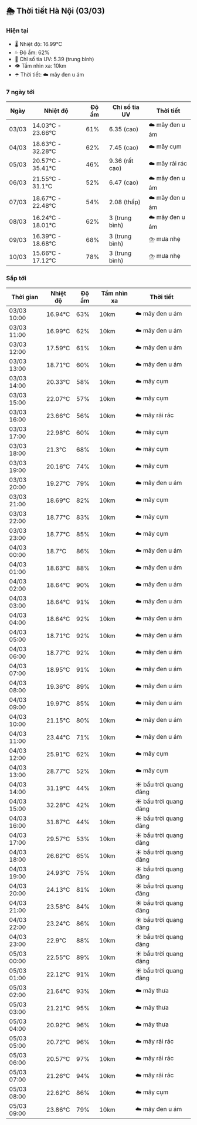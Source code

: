 ## 🌦️ Thời tiết Hà Nội (03/03)

### Hiện tại

- 🌡️ Nhiệt độ: 16.99℃
- 💦 Độ ẩm: 62%
- 🌟 Chỉ số tia UV: 5.39 (trung bình)
- 👁️ Tầm nhìn xa: 10km
- ☂️ Thời tiết: ☁️ mây đen u ám

### 7 ngày tới

| Ngày | Nhiệt độ | Độ ẩm | Chỉ số tia UV | Thời tiết |
| --- | --- | --- | --- | --- |
| 03/03 | 14.03℃ - 23.66℃ | 61% | 6.35 (cao) | ☁️ mây đen u ám |
| 04/03 | 18.63℃ - 32.28℃ | 62% | 7.45 (cao) | ☁️ mây cụm |
| 05/03 | 20.57℃ - 35.41℃ | 46% | 9.36 (rất cao) | ☁️ mây rải rác |
| 06/03 | 21.55℃ - 31.1℃ | 52% | 6.47 (cao) | ☁️ mây đen u ám |
| 07/03 | 18.67℃ - 22.48℃ | 54% | 2.08 (thấp) | ☁️ mây đen u ám |
| 08/03 | 16.24℃ - 18.01℃ | 62% | 3 (trung bình) | ☁️ mây đen u ám |
| 09/03 | 16.39℃ - 18.68℃ | 68% | 3 (trung bình) | ⛈️ mưa nhẹ |
| 10/03 | 15.66℃ - 17.12℃ | 78% | 3 (trung bình) | ⛈️ mưa nhẹ |

### Sắp tới

| Thời gian | Nhiệt độ | Độ ẩm | Tầm nhìn xa | Thời tiết |
| --- | --- | --- | --- | --- |
| 03/03 10:00 | 16.94℃ | 63% | 10km | ☁️ mây đen u ám |
| 03/03 11:00 | 16.99℃ | 62% | 10km | ☁️ mây đen u ám |
| 03/03 12:00 | 17.59℃ | 61% | 10km | ☁️ mây đen u ám |
| 03/03 13:00 | 18.71℃ | 60% | 10km | ☁️ mây đen u ám |
| 03/03 14:00 | 20.33℃ | 58% | 10km | ☁️ mây cụm |
| 03/03 15:00 | 22.07℃ | 57% | 10km | ☁️ mây cụm |
| 03/03 16:00 | 23.66℃ | 56% | 10km | ☁️ mây rải rác |
| 03/03 17:00 | 22.98℃ | 60% | 10km | ☁️ mây cụm |
| 03/03 18:00 | 21.3℃ | 68% | 10km | ☁️ mây cụm |
| 03/03 19:00 | 20.16℃ | 74% | 10km | ☁️ mây cụm |
| 03/03 20:00 | 19.27℃ | 79% | 10km | ☁️ mây đen u ám |
| 03/03 21:00 | 18.69℃ | 82% | 10km | ☁️ mây cụm |
| 03/03 22:00 | 18.77℃ | 83% | 10km | ☁️ mây cụm |
| 03/03 23:00 | 18.77℃ | 85% | 10km | ☁️ mây cụm |
| 04/03 00:00 | 18.7℃ | 86% | 10km | ☁️ mây đen u ám |
| 04/03 01:00 | 18.63℃ | 88% | 10km | ☁️ mây đen u ám |
| 04/03 02:00 | 18.64℃ | 90% | 10km | ☁️ mây đen u ám |
| 04/03 03:00 | 18.64℃ | 91% | 10km | ☁️ mây đen u ám |
| 04/03 04:00 | 18.64℃ | 92% | 10km | ☁️ mây đen u ám |
| 04/03 05:00 | 18.71℃ | 92% | 10km | ☁️ mây đen u ám |
| 04/03 06:00 | 18.77℃ | 92% | 10km | ☁️ mây đen u ám |
| 04/03 07:00 | 18.95℃ | 91% | 10km | ☁️ mây đen u ám |
| 04/03 08:00 | 19.36℃ | 89% | 10km | ☁️ mây đen u ám |
| 04/03 09:00 | 19.97℃ | 85% | 10km | ☁️ mây đen u ám |
| 04/03 10:00 | 21.15℃ | 80% | 10km | ☁️ mây đen u ám |
| 04/03 11:00 | 23.44℃ | 71% | 10km | ☁️ mây đen u ám |
| 04/03 12:00 | 25.91℃ | 62% | 10km | ☁️ mây cụm |
| 04/03 13:00 | 28.77℃ | 52% | 10km | ☁️ mây cụm |
| 04/03 14:00 | 31.19℃ | 44% | 10km | ☀️ bầu trời quang đãng |
| 04/03 15:00 | 32.28℃ | 42% | 10km | ☀️ bầu trời quang đãng |
| 04/03 16:00 | 31.87℃ | 44% | 10km | ☀️ bầu trời quang đãng |
| 04/03 17:00 | 29.57℃ | 53% | 10km | ☀️ bầu trời quang đãng |
| 04/03 18:00 | 26.62℃ | 65% | 10km | ☀️ bầu trời quang đãng |
| 04/03 19:00 | 24.93℃ | 75% | 10km | ☀️ bầu trời quang đãng |
| 04/03 20:00 | 24.13℃ | 81% | 10km | ☀️ bầu trời quang đãng |
| 04/03 21:00 | 23.58℃ | 84% | 10km | ☀️ bầu trời quang đãng |
| 04/03 22:00 | 23.24℃ | 86% | 10km | ☀️ bầu trời quang đãng |
| 04/03 23:00 | 22.9℃ | 88% | 10km | ☀️ bầu trời quang đãng |
| 05/03 00:00 | 22.55℃ | 89% | 10km | ☀️ bầu trời quang đãng |
| 05/03 01:00 | 22.12℃ | 91% | 10km | ☀️ bầu trời quang đãng |
| 05/03 02:00 | 21.64℃ | 93% | 10km | ☁️ mây thưa |
| 05/03 03:00 | 21.21℃ | 95% | 10km | ☁️ mây thưa |
| 05/03 04:00 | 20.92℃ | 96% | 10km | ☁️ mây thưa |
| 05/03 05:00 | 20.72℃ | 96% | 10km | ☁️ mây rải rác |
| 05/03 06:00 | 20.57℃ | 97% | 10km | ☁️ mây rải rác |
| 05/03 07:00 | 21.26℃ | 94% | 10km | ☁️ mây rải rác |
| 05/03 08:00 | 22.62℃ | 86% | 10km | ☁️ mây cụm |
| 05/03 09:00 | 23.86℃ | 79% | 10km | ☁️ mây đen u ám |
